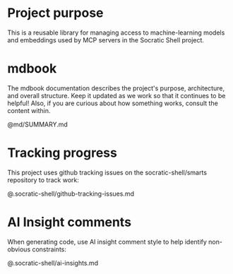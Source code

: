 # Project purpose

This is a reusable library for managing access to machine-learning models and embeddings used by MCP servers in the Socratic Shell project.

# mdbook

The mdbook documentation describes the project's purpose, architecture, and overall structure. Keep it updated as we work so that it continues to be helpful! Also, if you are curious about how something works, consult the content within.

@md/SUMMARY.md

# Tracking progress

This project uses github tracking issues on the socratic-shell/smarts repository to track work:

@.socratic-shell/github-tracking-issues.md

# AI Insight comments

When generating code, use AI insight comment style to help identify non-obvious constraints:

@.socratic-shell/ai-insights.md